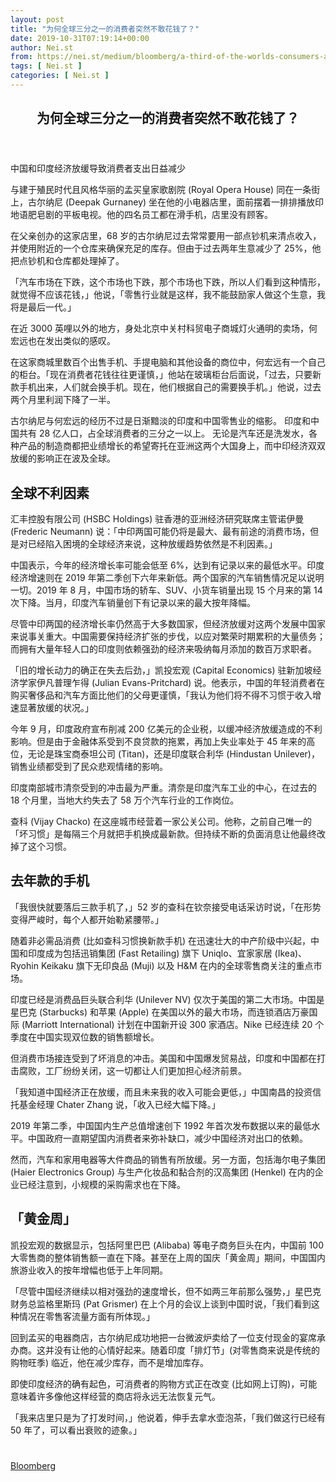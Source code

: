 ```yaml
---
layout: post
title: "为何全球三分之一的消费者突然不敢花钱了？"
date: 2019-10-31T07:19:14+00:00
author: Nei.st
from: https://nei.st/medium/bloomberg/a-third-of-the-worlds-consumers-are-suddenly-nervous-to-spend
tags: [ Nei.st ]
categories: [ Nei.st ]
---
```


<article class="post-6794 post type-post status-publish format-standard hentry category-bloomberg" id="post-6794">
 <header class="page-header medium Archives">
  <div class="page-header__image">
  </div>
  <div class="page-header__content">
   <h1 class="page-title text-align-center">
    为何全球三分之一的消费者突然不敢花钱了？
   </h1>
  </div>
 </header>
 <div class="entry-content aesop-entry-content" id="post-6794-content">
  <link as="font" crossorigin="anonymous" href="//cdn.jsdelivr.net/gh/0nd1jyU39XQ/_/glyph/font-face/0uIzqoZjSuJfvSBnvgXTcApMtcVhMcpr.woff" rel="preload" type="font/woff"/>
  <link as="font" crossorigin="anonymous" href="//cdn.jsdelivr.net/gh/0nd1jyU39XQ/_/glyph/font-face/1sTnSLZWDKucPX6SAk.woff" rel="preload" type="font/woff"/>
  <p class="blog-post__description">
   中国和印度经济放缓导致消费者支出日益减少
  </p>
  <span id="more-6794">
  </span>
  <p>
   与建于殖民时代且风格华丽的孟买皇家歌剧院 (Royal Opera House) 同在一条街上，古尔纳尼 (Deepak Gurnaney) 坐在他的小电器店里，面前摆着一排排播放印地语肥皂剧的平板电视。他的四名员工都在滑手机，店里没有顾客。
  </p>
  <p>
   在父亲创办的这家店里，68 岁的古尔纳尼过去常常要用一部点钞机来清点收入，并使用附近的一个仓库来确保充足的库存。但由于过去两年生意减少了 25%，他把点钞机和仓库都处理掉了。
  </p>
  <p>
   「汽车市场在下跌，这个市场也下跌，那个市场也下跌，所以人们看到这种情形，就觉得不应该花钱，」他说，「零售行业就是这样，我不能鼓励家人做这个生意，我将是最后一代。」
  </p>
  <p>
   在近 3000 英哩以外的地方，身处北京中关村科贸电子商城灯火通明的卖场，何宏远也在发出类似的感叹。
  </p>
  <p>
   在这家商城里数百个出售手机、手提电脑和其他设备的商位中，何宏远有一个自己的柜台。「现在消费者花钱往往更谨慎，」他站在玻璃柜台后面说，「过去，只要新款手机出来，人们就会换手机。现在，他们根据自己的需要换手机。」他说，过去两个月里利润下降了一半。
  </p>
  <div class="code-block code-block-1" style="margin: 8px 0; clear: both;">
   <div class="container ads_KbHEVhh8Rw">
    <div class="card card--blog post-sidebar">
     <div class="card-body">
      <div class="logo_ngcontent-kty-0">
      </div>
      <div class="iframe-blocker U6XAMK63Vh00WqvF2BacIQ">
       <div class="background-h60B">
       </div>
       <div class="WumZiPCS4MeMw4pxQ">
       </div>
      </div>
     </div>
     <div class="card-footer">
      <div class="card-footer-wrapper" layout="row bottom-left">
      </div>
     </div>
    </div>
   </div>
  </div>
  <p>
   古尔纳尼与何宏远的经历不过是日渐黯淡的印度和中国零售业的缩影。
   <span class="markup--p">
    印度和中国共有 28 亿人口，占全球消费者的三分之一以上。
   </span>
   无论是汽车还是洗发水，各种产品的制造商都把业绩增长的希望寄托在亚洲这两个大国身上，而中印经济双双放缓的影响正在波及全球。
  </p>
  <p>
   <h2>
    全球不利因素
   </h2>
  </p>
  <p>
   汇丰控股有限公司 (HSBC Holdings) 驻香港的亚洲经济研究联席主管诺伊曼 (Frederic Neumann) 说：「中印两国可能仍将是最大、最有前途的消费市场，但是对已经陷入困境的全球经济来说，这种放缓趋势依然是不利因素。」
  </p>
  <p>
   <span class="markup--p">
    中国表示，今年的经济增长率可能会低至 6%，达到有记录以来的最低水平。印度经济增速则在 2019 年第二季创下六年来新低。两个国家的汽车销售情况足以说明一切。2019 年 8 月，中国市场的轿车、SUV、小货车销量出现 15 个月来的第 14 次下降。当月，印度汽车销量创下有记录以来的最大按年降幅。
   </span>
  </p>
  <p>
   尽管中印两国的经济增长率仍然高于大多数国家，但经济放缓对这两个发展中国家来说事关重大。中国需要保持经济扩张的步伐，以应对繁荣时期累积的大量债务；而拥有大量年轻人口的印度则依赖强劲的经济来吸纳每月添加的数百万求职者。
  </p>
  <p>
   「旧的增长动力的确正在失去后劲，」凯投宏观 (Capital Economics) 驻新加坡经济学家伊凡普理乍得 (Julian Evans-Pritchard) 说。他表示，中国的年轻消费者在购买奢侈品和汽车方面比他们的父母更谨慎，「我认为他们将不得不习惯于收入增速显著放缓的状况。」
  </p>
  <div class="code-block code-block-1" style="margin: 8px 0; clear: both;">
   <div class="container ads_KbHEVhh8Rw">
    <div class="card card--blog post-sidebar">
     <div class="card-body">
      <div class="logo_ngcontent-kty-0">
      </div>
      <div class="iframe-blocker U6XAMK63Vh00WqvF2BacIQ">
       <div class="background-h60B">
       </div>
       <div class="WumZiPCS4MeMw4pxQ">
       </div>
      </div>
     </div>
     <div class="card-footer">
      <div class="card-footer-wrapper" layout="row bottom-left">
      </div>
     </div>
    </div>
   </div>
  </div>
  <p>
   今年 9 月，印度政府宣布削减 200 亿美元的企业税，以缓冲经济放缓造成的不利影响。但是由于金融体系受到不良贷款的拖累，再加上失业率处于 45 年来的高位，无论是珠宝商泰坦公司 (Titan)，还是印度联合利华 (Hindustan Unilever)，销售业绩都受到了民众悲观情绪的影响。
  </p>
  <p>
   印度南部城市清奈受到的冲击最为严重。清奈是印度汽车工业的中心，在过去的 18 个月里，当地大约失去了 58 万个汽车行业的工作岗位。
  </p>
  <p>
   查科 (Vijay Chacko) 在这座城市经营着一家公关公司。他称，之前自己唯一的「坏习惯」是每隔三个月就把手机换成最新款。但持续不断的负面消息让他最终改掉了这个习惯。
  </p>
  <p>
   <h2>
    去年款的手机
   </h2>
  </p>
  <p>
   「我很快就要落后三款手机了，」52 岁的查科在钦奈接受电话采访时说，「在形势变得严峻时，每个人都开始勒紧腰带。」
  </p>
  <p>
   随着非必需品消费 (比如查科习惯换新款手机) 在迅速壮大的中产阶级中兴起，中国和印度成为包括迅销集团 (Fast Retailing) 旗下 Uniqlo、宜家家居 (Ikea)、Ryohin Keikaku 旗下无印良品 (Muji) 以及 H&amp;M 在内的全球零售商关注的重点市场。
  </p>
  <div class="code-block code-block-1" style="margin: 8px 0; clear: both;">
   <div class="container ads_KbHEVhh8Rw">
    <div class="card card--blog post-sidebar">
     <div class="card-body">
      <div class="logo_ngcontent-kty-0">
      </div>
      <div class="iframe-blocker U6XAMK63Vh00WqvF2BacIQ">
       <div class="background-h60B">
       </div>
       <div class="WumZiPCS4MeMw4pxQ">
       </div>
      </div>
     </div>
     <div class="card-footer">
      <div class="card-footer-wrapper" layout="row bottom-left">
      </div>
     </div>
    </div>
   </div>
  </div>
  <p>
   印度已经是消费品巨头联合利华 (Unilever NV) 仅次于美国的第二大市场。中国是星巴克 (Starbucks) 和苹果 (Apple) 在美国以外的最大市场，而连锁酒店万豪国际 (Marriott International) 计划在中国新开设 300 家酒店。Nike 已经连续 20 个季度在中国实现双位数的销售额增长。
  </p>
  <p>
   但消费市场接连受到了坏消息的冲击。美国和中国爆发贸易战，印度和中国都在打击腐败，工厂纷纷关闭，这一切都让人们更加担心经济前景。
  </p>
  <p>
   「我知道中国经济正在放缓，而且未来我的收入可能会更低，」中国南昌的投资信托基金经理 Chater Zhang 说，「收入已经大幅下降。」
  </p>
  <p>
   2019 年第二季，中国国内生产总值增速创下 1992 年首次发布数据以来的最低水平。中国政府一直期望国内消费者来弥补缺口，减少中国经济对出口的依赖。
  </p>
  <p>
   然而，汽车和家用电器等大件商品的销售有所放缓。另一方面，包括海尔电子集团 (Haier Electronics Group) 与生产化妆品和黏合剂的汉高集团 (Henkel) 在内的企业已经注意到，小规模的采购需求也在下降。
  </p>
  <p>
   <h2>
    「黄金周」
   </h2>
  </p>
  <div class="code-block code-block-1" style="margin: 8px 0; clear: both;">
   <div class="container ads_KbHEVhh8Rw">
    <div class="card card--blog post-sidebar">
     <div class="card-body">
      <div class="logo_ngcontent-kty-0">
      </div>
      <div class="iframe-blocker U6XAMK63Vh00WqvF2BacIQ">
       <div class="background-h60B">
       </div>
       <div class="WumZiPCS4MeMw4pxQ">
       </div>
      </div>
     </div>
     <div class="card-footer">
      <div class="card-footer-wrapper" layout="row bottom-left">
      </div>
     </div>
    </div>
   </div>
  </div>
  <p>
   凯投宏观的数据显示，包括阿里巴巴 (Alibaba) 等电子商务巨头在内，中国前 100 大零售商的整体销售额一直在下降。甚至在上周的国庆「黄金周」期间，中国国内旅游业收入的按年增幅也低于上年同期。
  </p>
  <p>
   「尽管中国经济继续以相对强劲的速度增长，但不如两三年前那么强势，」星巴克财务总监格里斯玛 (Pat Grismer) 在上个月的会议上谈到中国时说，「我们看到这种情况在零售客流量方面有所体现。」
  </p>
  <p>
   回到孟买的电器商店，古尔纳尼成功地把一台微波炉卖给了一位支付现金的宴席承办商。这并没有让他的心情好起来。随着印度「排灯节」(对零售商来说是传统的购物旺季) 临近，他在减少库存，而不是增加库存。
  </p>
  <p>
   即使印度经济的确有起色，可消费者的购物方式正在改变 (比如网上订购)，可能意味着许多像他这样经营的商店将永远无法恢复元气。
  </p>
  <p>
   「我来店里只是为了打发时间，」他说着，伸手去拿水壶泡茶，「我们做这行已经有 50 年了，可以看出衰败的迹象。」
  </p>
  <div class="container qyoLgsBMfk2RyP6PZqEQUQ">
   <div class="TA9FsqtAclEQEnnC">
    <a class="q9pBoz6iftkg" href="https://nei.st/medium/bloomberg-businessweek?source=https://www.bloomberg.com/news/articles/2019-10-09/a-third-of-the-world-s-consumers-are-suddenly-nervous-to-spend">
     <div class="ISq0AssRMiRdK46s31e1tA">
      <div class="VBC0sS11TRzyNj7ur4DqLQ">
      </div>
     </div>
    </a>
   </div>
  </div>
  <div class="code-block code-block-2" style="margin: 8px 0; clear: both;">
   <br/>
   <div class="container ads_KbHEVhh8Rw">
    <div class="card card--blog post-sidebar">
     <div class="card-body">
      <div class="logo_ngcontent-kty-0">
      </div>
      <div class="iframe-blocker U6XAMK63Vh00WqvF2BacIQ">
       <div class="background-h60B">
       </div>
       <div class="WumZiPCS4MeMw4pxQ">
       </div>
      </div>
     </div>
     <div class="card-footer">
      <div class="card-footer-wrapper" layout="row bottom-left">
      </div>
     </div>
    </div>
   </div>
  </div>
 </div>
 <footer class="entry-footer">
  <div class="categories icon-link">
   <a href="https://nei.st/category/medium/bloomberg" rel="category tag">
    Bloomberg
   </a>
  </div>
 </footer>
</article>

